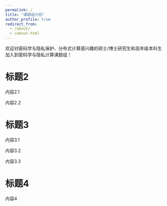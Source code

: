 ```yaml
---
permalink: /
title: "课题组介绍"
author_profile: true
redirect_from: 
  - /about/
  - /about.html
---
```




欢迎对密码学与隐私保护、分布式计算感兴趣的硕士/博士研究生和高年级本科生加入到密码学与隐私计算课题组！

标题2
======
内容2.1

内容2.2

标题3
======
内容3.1

内容3.2

内容3.3

标题4
======
内容4